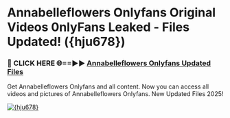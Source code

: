 # Annabelleflowers Onlyfans Original Videos 0nlyFans Leaked - Files Updated! ({hju678})

<h3>🔴 CLICK HERE 🌐==►► <a href="https://tinyurl.com/ms9xzufz" rel="nofollow">Annabelleflowers Onlyfans Updated Files</a></h3>

Get Annabelleflowers Onlyfans and all content. Now you can access all videos and pictures of Annabelleflowers Onlyfans. New Updated Files 2025!

[![{hju678}](https://i.imgur.com/PQ7UWWw.gif)](https://tinyurl.com/ms9xzufz)
